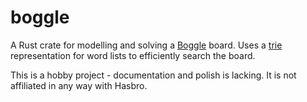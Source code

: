 # boggle
A Rust crate for modelling and solving a [Boggle](https://en.wikipedia.org/wiki/Boggle) board.
Uses a [trie](https://en.wikipedia.org/wiki/Trie) representation for word lists to efficiently search the board.

This is a hobby project - documentation and polish is lacking. It is not affiliated in any way with Hasbro.
